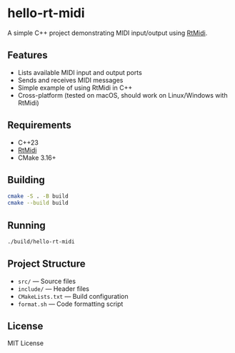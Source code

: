 
# hello-rt-midi

A simple C++ project demonstrating MIDI input/output using [RtMidi](https://www.music.mcgill.ca/~gary/rtmidi/).

## Features

- Lists available MIDI input and output ports
- Sends and receives MIDI messages
- Simple example of using RtMidi in C++
- Cross-platform (tested on macOS, should work on Linux/Windows with RtMidi)

## Requirements

- C++23
- [RtMidi](https://www.music.mcgill.ca/~gary/rtmidi/) 
- CMake 3.16+

## Building

```sh
cmake -S . -B build
cmake --build build
```

## Running

```sh
./build/hello-rt-midi
```

## Project Structure

- `src/` — Source files
- `include/` — Header files
- `CMakeLists.txt` — Build configuration
- `format.sh` — Code formatting script

## License

MIT License